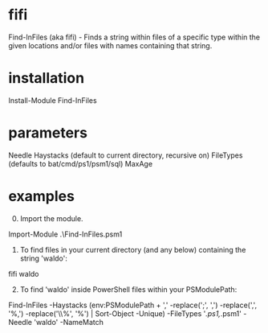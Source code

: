 # fifi
Find-InFiles (aka fifi) - Finds a string within files of a specific type within the given locations and/or files with names containing that string.

# installation

Install-Module Find-InFiles

# parameters

Needle		<string to find>
Haystacks	<paths to check> (default to current directory, recursive on)
FileTypes	<types of files to search through> (defaults to bat/cmd/ps1/psm1/sql)
MaxAge		<maximum age in days>

# examples

0. Import the module.

Import-Module .\Find-InFiles.psm1

1. To find files in your current directory (and any below) containing the string 'waldo':

fifi waldo

2. To find 'waldo' inside PowerShell files within your PSModulePath:

Find-InFiles -Haystacks $($env:PSModulePath + ',' -replace(';', ',') -replace(',', '\%,') -replace('\\\\%', '\%') | Sort-Object -Unique) -FileTypes '*.ps1,*.psm1' -Needle 'waldo' -NameMatch
